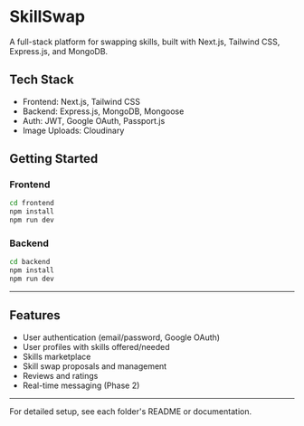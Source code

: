 # SkillSwap

A full-stack platform for swapping skills, built with Next.js, Tailwind CSS, Express.js, and MongoDB.

## Tech Stack
- Frontend: Next.js, Tailwind CSS
- Backend: Express.js, MongoDB, Mongoose
- Auth: JWT, Google OAuth, Passport.js
- Image Uploads: Cloudinary

## Getting Started

### Frontend
```bash
cd frontend
npm install
npm run dev
```

### Backend
```bash
cd backend
npm install
npm run dev
```

---

## Features
- User authentication (email/password, Google OAuth)
- User profiles with skills offered/needed
- Skills marketplace
- Skill swap proposals and management
- Reviews and ratings
- Real-time messaging (Phase 2)

---

For detailed setup, see each folder's README or documentation.
